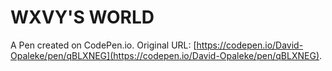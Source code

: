 # WXVY'S WORLD

A Pen created on CodePen.io. Original URL: [https://codepen.io/David-Opaleke/pen/qBLXNEG](https://codepen.io/David-Opaleke/pen/qBLXNEG).

